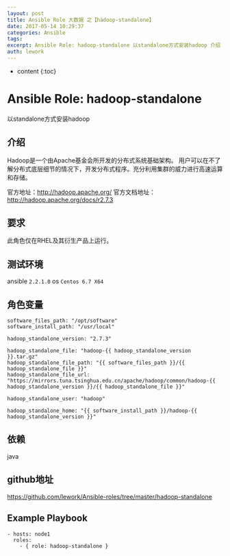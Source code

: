 ```yaml
---
layout: post
title: Ansible Role 大数据 之【hadoop-standalone】
date: 2017-05-14 10:29:37
categories: Ansible
tags:
excerpt: Ansible Role: hadoop-standalone 以standalone方式安装hadoop 介绍 Hadoop是一个由Apach...
auth: lework
---
```

* content
{:toc}

# Ansible Role: hadoop-standalone

以standalone方式安装hadoop

## 介绍
Hadoop是一个由Apache基金会所开发的分布式系统基础架构。
用户可以在不了解分布式底层细节的情况下，开发分布式程序。充分利用集群的威力进行高速运算和存储。

官方地址：http://hadoop.apache.org/
官方文档地址：http://hadoop.apache.org/docs/r2.7.3

## 要求

此角色仅在RHEL及其衍生产品上运行。

## 测试环境

ansible `2.2.1.0`
os `Centos 6.7 X64`

## 角色变量
	software_files_path: "/opt/software"
	software_install_path: "/usr/local"

	hadoop_standalone_version: "2.7.3"

	hadoop_standalone_file: "hadoop-{{ hadoop_standalone_version }}.tar.gz"
	hadoop_standalone_file_path: "{{ software_files_path }}/{{ hadoop_standalone_file }}"
	hadoop_standalone_file_url: "https://mirrors.tuna.tsinghua.edu.cn/apache/hadoop/common/hadoop-{{ hadoop_standalone_version }}/{{ hadoop_standalone_file }}"

	hadoop_standalone_user: "hadoop"

	hadoop_standalone_home: "{{ software_install_path }}/hadoop-{{ hadoop_standalone_version }}"

## 依赖

java

## github地址
https://github.com/lework/Ansible-roles/tree/master/hadoop-standalone

## Example Playbook

	- hosts: node1
	  roles:
		- { role: hadoop-standalone }
